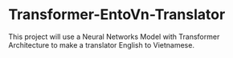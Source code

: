 # Transformer-EntoVn-Translator
This project will use a Neural Networks Model with Transformer Architecture to make a translator English to Vietnamese.

